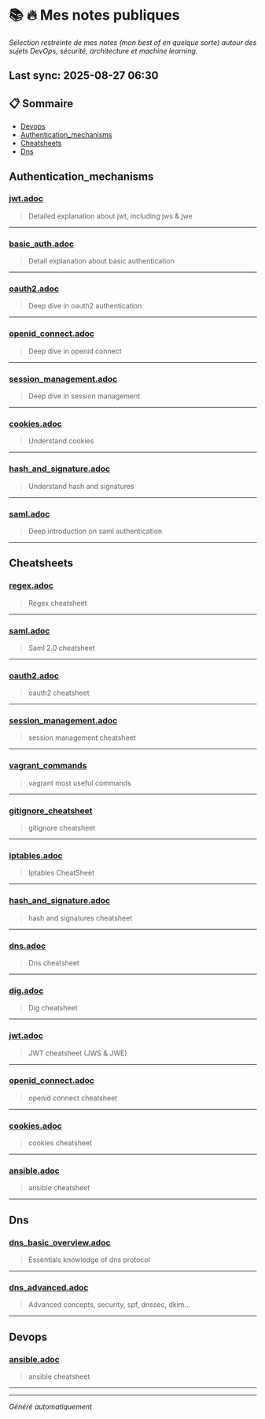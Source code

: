 # 📚 🔥 Mes notes publiques  
*Sélection restreinte de mes notes (mon best of en quelque sorte) autour des sujets DevOps, sécurité, architecture et machine learning.*

## Last sync: 2025-08-27 06:30


## 📋 Sommaire

- [Devops](#devops)
- [Authentication_mechanisms](#authentication_mechanisms)
- [Cheatsheets](#cheatsheets)
- [Dns](#dns)


## Authentication_mechanisms

### [jwt.adoc](security/authentication_mechanisms/jwt.adoc)
> Detailed explanation about jwt, including jws & jwe

---
### [basic_auth.adoc](security/authentication_mechanisms/basic_auth.adoc)
> Detail explanation about basic authentication

---
### [oauth2.adoc](security/authentication_mechanisms/oauth2.adoc)
> Deep dive in oauth2 authentication

---
### [openid_connect.adoc](security/authentication_mechanisms/openid_connect.adoc)
> Deep dive in openid connect

---
### [session_management.adoc](security/authentication_mechanisms/session_management.adoc)
> Deep dive in session management

---
### [cookies.adoc](security/authentication_mechanisms/cookies.adoc)
> Understand cookies

---
### [hash_and_signature.adoc](security/authentication_mechanisms/hash_and_signature.adoc)
> Understand hash and signatures

---
### [saml.adoc](security/authentication_mechanisms/saml.adoc)
> Deep introduction on saml authentication

---

## Cheatsheets

### [regex.adoc](cheatsheets/regex.adoc)
> Regex cheatsheet

---
### [saml.adoc](cheatsheets/saml.adoc)
> Saml 2.0 cheatsheet

---
### [oauth2.adoc](cheatsheets/oauth2.adoc)
> oauth2 cheatsheet

---
### [session_management.adoc](cheatsheets/session_management.adoc)
> session management cheatsheet

---
### [vagrant_commands](cheatsheets/vagrant_commands)
> vagrant most useful commands

---
### [gitignore_cheatsheet](cheatsheets/gitignore_cheatsheet)
> gitignore cheatsheet

---
### [iptables.adoc](cheatsheets/iptables.adoc)
> Iptables CheatSheet

---
### [hash_and_signature.adoc](cheatsheets/hash_and_signature.adoc)
> hash and signatures cheatsheet

---
### [dns.adoc](cheatsheets/dns.adoc)
> Dns cheatsheet

---
### [dig.adoc](cheatsheets/dig.adoc)
> Dig cheatsheet

---
### [jwt.adoc](cheatsheets/jwt.adoc)
> JWT cheatsheet (JWS & JWE)

---
### [openid_connect.adoc](cheatsheets/openid_connect.adoc)
> openid connect cheatsheet

---
### [cookies.adoc](cheatsheets/cookies.adoc)
> cookies cheatsheet

---
### [ansible.adoc](cheatsheets/ansible.adoc)
> ansible cheatsheet

---

## Dns

### [dns_basic_overview.adoc](networking/protocols/dns/dns_basic_overview.adoc)
> Essentials knowledge of dns protocol

---
### [dns_advanced.adoc](networking/protocols/dns/dns_advanced.adoc)
> Advanced concepts, security, spf, dnssec, dkim...

---

## Devops

### [ansible.adoc](devops/ansible.adoc)
> ansible cheatsheet

---

---
_Généré automatiquement_